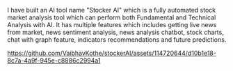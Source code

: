 I have built an AI tool name "Stocker AI" which is a fully automated stock market analysis tool which can perform both Fundamental and Technical Analysis with AI. It has multiple features which includes getting live news from market, news sentiment analysis, news analysis chatbot, stock charts, chat with graph feature, indicators recommendations and future predictions.


https://github.com/VaibhavKothe/stockerAI/assets/114720644/d10b1e18-8c7a-4a9f-945e-c8886c2994a1

